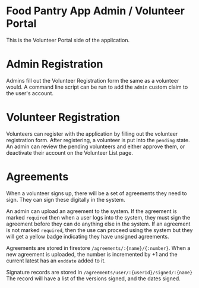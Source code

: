 # Food Pantry App Admin / Volunteer Portal
This is the Volunteer Portal side of the application.

# Admin Registration
Admins fill out the Volunteer Registration form the same as a volunteer would.   A command line script can be run to add the `admin` custom claim to the user's account.

# Volunteer Registration
Volunteers can register with the application by filling out the volunteer registration form.  After registering, a volunteer is put into the `pending` state.  An admin can review the pending volunteers and either approve them, or deactivate their account on the Volunteer List page.

# Agreements
When a volunteer signs up, there will be a set of agreements they need to sign.  They can sign these digitally in the system.

An admin can upload an agreement to the system.  If the agreement is marked `required` then when a user logs into the system, they must sign the agreement before they can do anything else in the system.  If an agreement is not marked `required`, then the use can proceed using the system but they will get a yellow badge indicating they have unsigned agreements.

Agreements are stored in firestore `/agreements/:{name}/{:number}`.   When a new agreement is uploaded, the number is incremented by +1 and the current latest has an `enddate` added to it.

Signature records are stored in `/agreements/user/:{userId}/signed/:{name}`  The record will have a list of the versions signed, and the dates signed.
